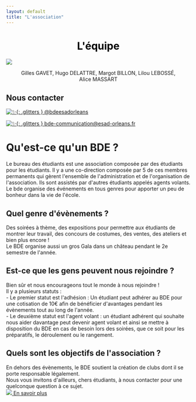 ```yaml
---
layout: default
title: "L'association"
---
```


<h1 style="text-align: center; color: black; padding: 0;">L'équipe</h1>

<a href="https://drive.google.com/file/d/1KkNyCm_52H9wUw4vD9HHK2-zXuHF3eWs/view?usp=drive_link" target="_blank"><img class="photo-centree" src="../assets/images/equipe-et-planning/photo-equipe.png" border="0"></a>
    
<p style="text-align: center;">Gilles&nbsp;GAVET, Hugo&nbsp;DELATTRE, Margot&nbsp;BILLON, Lilou&nbsp;LEBOSSÉ, Alice&nbsp;MASSART</p>

## Nous contacter

<a href="https://www.instagram.com/bdeesadorleans/">![✨](https://media.tenor.com/xQKnWkukw9YAAAAi/brilho-shine.gif){: .glitters } @bdeesadorleans</a><br>

<a href="mailto:bde-communication@esad-orleans.fr">![✨](https://media.tenor.com/xQKnWkukw9YAAAAi/brilho-shine.gif){: .glitters } bde-communication@esad-orleans.fr</a>

# Qu'est-ce qu'un BDE ?

<p>Le bureau des étudiants est une association composée par des étudiants pour les étudiants. Il y a une co-direction composée par 5 de ces membres permanents qui gèrent l'ensemble de l'administration et de l'organisation de l'association. 
Ils sont assistés par d'autres étudiants appelés agents volants. <br>
Le bde organise des événements en tous genres pour apporter un peu de bonheur dans la vie de l'école.</p>

## Quel genre d'évènements ?

<p>Des soirées à thème, des expositions pour permettre aux étudiants de montrer leur travail, des concours de costumes, des ventes, des ateliers et bien plus encore ! <br>
Le BDE organise aussi un gros Gala dans un château pendant le 2e semestre de l'année.</p>

## Est-ce que les gens peuvent nous rejoindre ?

<p>Bien sûr et nous encourageons tout le monde à nous rejoindre ! <br>
Il y a plusieurs statuts :<br>
- Le premier statut est l'adhésion : Un étudiant peut adhérer au BDE pour une cotisation de 10€ afin de bénéficier d'avantages pendant les évènements tout au long de l'année.<br>
- Le deuxième statut est l'agent volant : un étudiant adhérent qui souhaite nous aider davantage peut devenir agent volant et ainsi se mettre à disposition du BDE en cas de besoin lors des soirées, que ce soit pour les préparatifs, le déroulement ou le rangement.</p>

## Quels sont les objectifs de l'association ?

<p>En dehors des évènements, le BDE soutient la création de clubs dont il se porte responsable légalement. <br>
Nous vous invitons d'ailleurs, chers étudiants, à nous contacter pour une quelconque question à ce sujet. <br>
<a href="{{ '/activites/' | relative_url }}"><img class="glitters" src="https://media.tenor.com/xQKnWkukw9YAAAAi/brilho-shine.gif"> En savoir plus</a></p>
